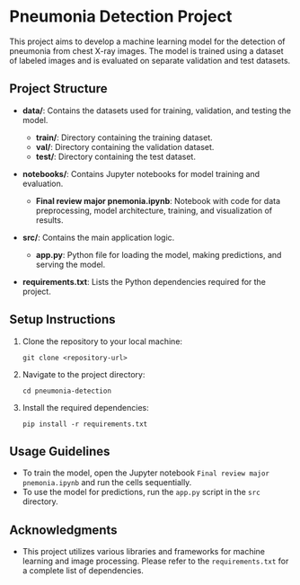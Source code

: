 # Pneumonia Detection Project

This project aims to develop a machine learning model for the detection of pneumonia from chest X-ray images. The model is trained using a dataset of labeled images and is evaluated on separate validation and test datasets.

## Project Structure

- **data/**: Contains the datasets used for training, validation, and testing the model.
  - **train/**: Directory containing the training dataset.
  - **val/**: Directory containing the validation dataset.
  - **test/**: Directory containing the test dataset.
  
- **notebooks/**: Contains Jupyter notebooks for model training and evaluation.
  - **Final review major pnemonia.ipynb**: Notebook with code for data preprocessing, model architecture, training, and visualization of results.

- **src/**: Contains the main application logic.
  - **app.py**: Python file for loading the model, making predictions, and serving the model.

- **requirements.txt**: Lists the Python dependencies required for the project.

## Setup Instructions

1. Clone the repository to your local machine:
   ```
   git clone <repository-url>
   ```

2. Navigate to the project directory:
   ```
   cd pneumonia-detection
   ```

3. Install the required dependencies:
   ```
   pip install -r requirements.txt
   ```

## Usage Guidelines

- To train the model, open the Jupyter notebook `Final review major pnemonia.ipynb` and run the cells sequentially.
- To use the model for predictions, run the `app.py` script in the `src` directory.

## Acknowledgments

- This project utilizes various libraries and frameworks for machine learning and image processing. Please refer to the `requirements.txt` for a complete list of dependencies.